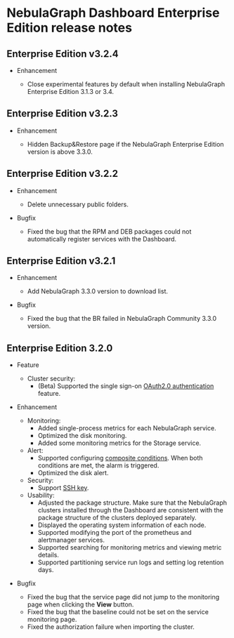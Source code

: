 # NebulaGraph Dashboard Enterprise Edition release notes

## Enterprise Edition v3.2.4

- Enhancement

  - Close experimental features by default when installing NebulaGraph Enterprise Edition 3.1.3 or 3.4.

## Enterprise Edition v3.2.3

- Enhancement

  - Hidden Backup&Restore page if the NebulaGraph Enterprise Edition version is above 3.3.0.

## Enterprise Edition v3.2.2

- Enhancement

  - Delete unnecessary public folders.

- Bugfix

  - Fixed the bug that the RPM and DEB packages could not automatically register services with the Dashboard.

## Enterprise Edition v3.2.1

- Enhancement

  - Add NebulaGraph 3.3.0 version to download list.

- Bugfix

  - Fixed the bug that the BR failed in NebulaGraph Community 3.3.0 version.

## Enterprise Edition 3.2.0

- Feature

  - Cluster security:
    - (Beta) Supported the single sign-on [OAuth2.0 authentication](../..//nebula-dashboard-ent/5.account-management.md) feature.

- Enhancement

  - Monitoring:
    - Added single-process metrics for each NebulaGraph service.
    - Optimized the disk monitoring.
    - Added some monitoring metrics for the Storage service.
  - Alert:
    - Supported configuring [composite conditions](../..//nebula-dashboard-ent/4.cluster-operator/9.notification.md). When both conditions are met, the alarm is triggered.
    - Optimized the disk alert.
  - Security:
    - Support [SSH key](../../nebula-dashboard-ent/4.cluster-operator/operator/node.md).
  - Usability:
    - Adjusted the package structure. Make sure that the NebulaGraph clusters installed through the Dashboard are consistent with the package structure of the clusters deployed separately.
    - Displayed the operating system information of each node.
    - Supported modifying the port of the prometheus and alertmanager services.
    - Supported searching for monitoring metrics and viewing metric details.
    - Supported partitioning service run logs and setting log retention days.

- Bugfix

  - Fixed the bug that the service page did not jump to the monitoring page when clicking the **View** button.
  - Fixed the bug that the baseline could not be set on the service monitoring page.
  - Fixed the authorization failure when importing the cluster.
